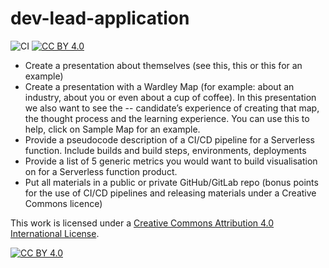# dev-lead-application

![CI](https://github.com/tpilvelis-gw/dev-lead-application/workflows/CI/badge.svg)
[![CC BY 4.0][cc-by-shield]][cc-by]

- Create a presentation about themselves (see this, this or this for an example)
- Create a presentation with a Wardley Map (for example: about an industry, about you or even about a cup of coffee). In this presentation we also want to see the -- candidate’s experience of creating that map, the thought process and the learning experience. You can use this to help, click on Sample Map for an example.
- Provide a pseudocode description of a CI/CD pipeline for a Serverless function. Include builds and build steps, environments, deployments
- Provide a list of 5 generic metrics you would want to build visualisation on for a Serverless function product.
- Put all materials in a public or private GitHub/GitLab repo (bonus points for the use of CI/CD pipelines and releasing materials under a Creative Commons licence)



This work is licensed under a [Creative Commons Attribution 4.0 International
License][cc-by].

[![CC BY 4.0][cc-by-image]][cc-by]

[cc-by]: http://creativecommons.org/licenses/by/4.0/
[cc-by-image]: https://i.creativecommons.org/l/by/4.0/88x31.png
[cc-by-shield]: https://img.shields.io/badge/License-CC%20BY%204.0-lightgrey.svg
